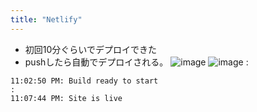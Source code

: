 ```yaml
---
title: "Netlify"
---
```


- 初回10分ぐらいでデプロイできた
- pushしたら自動でデプロイされる。
![image](https://gyazo.com/4804522277d645a5d122de4a1b9ab198/thumb/1000)
![image](https://gyazo.com/0ed608185403e35968bae98a0d1c7e8c/thumb/1000)
:

```
11:02:50 PM: Build ready to start
:
11:07:44 PM: Site is live
```

